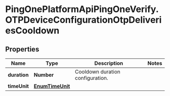 # PingOnePlatformApiPingOneVerify.OTPDeviceConfigurationOtpDeliveriesCooldown

## Properties

Name | Type | Description | Notes
------------ | ------------- | ------------- | -------------
**duration** | **Number** | Cooldown duration configuration. | 
**timeUnit** | [**EnumTimeUnit**](EnumTimeUnit.md) |  | 


